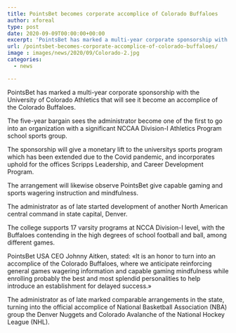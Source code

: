 ```yaml
---
title: PointsBet becomes corporate accomplice of Colorado Buffaloes
author: xforeal 
type: post
date: 2020-09-09T00:00:00+00:00
excerpt: 'PointsBet has marked a multi-year corporate sponsorship with the University of Colorado Athletics that will see it become an accomplice of the Colorado Buffaloes '
url: /pointsbet-becomes-corporate-accomplice-of-colorado-buffaloes/
image : images/news/2020/09/Colorado-2.jpg
categories:
  - news

---
```

PointsBet has marked a multi-year corporate sponsorship with the University of Colorado Athletics that will see it become an accomplice of the Colorado Buffaloes. 

The five-year bargain sees the administrator become one of the first to go into an organization with a significant NCCAA Division-I Athletics Program school sports group. 

The sponsorship will give a monetary lift to the universitys sports program which has been extended due to the Covid pandemic, and incorporates uphold for the offices Scripps Leadership, and Career Development Program. 

The arrangement will likewise observe PointsBet give capable gaming and sports wagering instruction and mindfulness. 

The administrator as of late started development of another North American central command in state capital, Denver. 

The college supports 17 varsity programs at NCCA Division-I level, with the Buffaloes contending in the high degrees of school football and ball, among different games. 

PointsBet USA CEO Johnny Aitken, stated: &#171;It is an honor to turn into an accomplice of the Colorado Buffaloes, where we anticipate reinforcing general games wagering information and capable gaming mindfulness while enrolling probably the best and most splendid personalities to help introduce an establishment for delayed success.&#187; 

The administrator as of late marked comparable arrangements in the state, turning into the official accomplice of National Basketball Association (NBA) group the Denver Nuggets and Colorado Avalanche of the National Hockey League (NHL).
